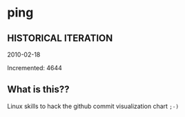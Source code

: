 # ping

## HISTORICAL ITERATION
2010-02-18

Incremented: 4644

## What is this?? 
Linux skills to hack the github commit visualization chart `;-)`
